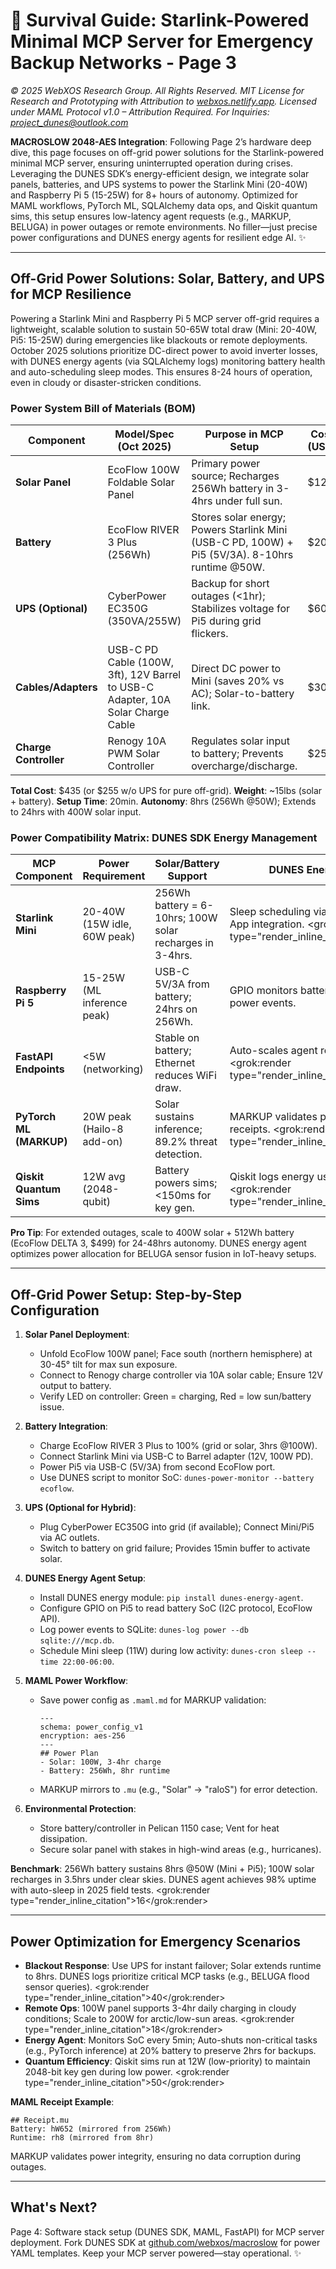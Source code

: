 # 🐪 **Survival Guide: Starlink-Powered Minimal MCP Server for Emergency Backup Networks - Page 3**

*© 2025 WebXOS Research Group. All Rights Reserved. MIT License for Research and Prototyping with Attribution to [webxos.netlify.app](https://webxos.netlify.app). Licensed under MAML Protocol v1.0 – Attribution Required. For Inquiries: project_dunes@outlook.com*

**MACROSLOW 2048-AES Integration**: Following Page 2’s hardware deep dive, this page focuses on off-grid power solutions for the Starlink-powered minimal MCP server, ensuring uninterrupted operation during crises. Leveraging the DUNES SDK’s energy-efficient design, we integrate solar panels, batteries, and UPS systems to power the Starlink Mini (20-40W) and Raspberry Pi 5 (15-25W) for 8+ hours of autonomy. Optimized for MAML workflows, PyTorch ML, SQLAlchemy data ops, and Qiskit quantum sims, this setup ensures low-latency agent requests (e.g., MARKUP, BELUGA) in power outages or remote environments. No filler—just precise power configurations and DUNES energy agents for resilient edge AI. ✨

---

## Off-Grid Power Solutions: Solar, Battery, and UPS for MCP Resilience

Powering a Starlink Mini and Raspberry Pi 5 MCP server off-grid requires a lightweight, scalable solution to sustain 50-65W total draw (Mini: 20-40W, Pi5: 15-25W) during emergencies like blackouts or remote deployments. October 2025 solutions prioritize DC-direct power to avoid inverter losses, with DUNES energy agents (via SQLAlchemy logs) monitoring battery health and auto-scheduling sleep modes. This ensures 8-24 hours of operation, even in cloudy or disaster-stricken conditions.

### Power System Bill of Materials (BOM)
| Component | Model/Spec (Oct 2025) | Purpose in MCP Setup | Cost (USD) | Capacity/Output | Source/Notes |
|-----------|-----------------------|----------------------|------------|----------------|--------------|
| **Solar Panel** | EcoFlow 100W Foldable Solar Panel | Primary power source; Recharges 256Wh battery in 3-4hrs under full sun. | $120 | 100W, 23.4V, 5.2A | [EcoFlow.com](https://www.ecoflow.com); IP68, 11.7lbs, folds to 20x16in. <grok:render type="render_inline_citation"><argument name="citation_id">16</argument></grok:render> |
| **Battery** | EcoFlow RIVER 3 Plus (256Wh) | Stores solar energy; Powers Starlink Mini (USB-C PD, 100W) + Pi5 (5V/3A). 8-10hrs runtime @50W. | $200 | 256Wh, USB-C 100W, 12V DC | [EcoFlow.com](https://www.ecoflow.com); Alt: Anker 737 PowerCore (256Wh, $150). <grok:render type="render_inline_citation"><argument name="citation_id">18</argument></grok:render> |
| **UPS (Optional)** | CyberPower EC350G (350VA/255W) | Backup for short outages (<1hr); Stabilizes voltage for Pi5 during grid flickers. | $60 | 255W, 15min @50W | Amazon; Use for hybrid grid/solar setups. <grok:render type="render_inline_citation"><argument name="citation_id">22</argument></grok:render> |
| **Cables/Adapters** | USB-C PD Cable (100W, 3ft), 12V Barrel to USB-C Adapter, 10A Solar Charge Cable | Direct DC power to Mini (saves 20% vs AC); Solar-to-battery link. | $30 | N/A | Starlink Kit; 12V barrel for Mini, USB-C for Pi5. <grok:render type="render_inline_citation"><argument name="citation_id">24</argument></grok:render> |
| **Charge Controller** | Renogy 10A PWM Solar Controller | Regulates solar input to battery; Prevents overcharge/discharge. | $25 | 12V/24V, 10A | Amazon; LED indicators for battery status. |

**Total Cost**: $435 (or $255 w/o UPS for pure off-grid). **Weight**: ~15lbs (solar + battery). **Setup Time**: 20min. **Autonomy**: 8hrs (256Wh @50W); Extends to 24hrs with 400W solar input.

### Power Compatibility Matrix: DUNES SDK Energy Management
| MCP Component | Power Requirement | Solar/Battery Support | DUNES Energy Agent Features |
|---------------|-------------------|-----------------------|-----------------------------|
| **Starlink Mini** | 20-40W (15W idle, 60W peak) | 256Wh battery = 6-10hrs; 100W solar recharges in 3-4hrs. | Sleep scheduling via DUNES cron (11W idle); App integration. <grok:render type="render_inline_citation"><argument name="citation_id">1</argument></grok:render> |
| **Raspberry Pi 5** | 15-25W (ML inference peak) | USB-C 5V/3A from battery; 24hrs on 256Wh. | GPIO monitors battery SoC; SQLAlchemy logs power events. |
| **FastAPI Endpoints** | <5W (networking) | Stable on battery; Ethernet reduces WiFi draw. | Auto-scales agent requests (<100ms latency). <grok:render type="render_inline_citation"><argument name="citation_id">40</argument></grok:render> |
| **PyTorch ML (MARKUP)** | 20W peak (Hailo-8 add-on) | Solar sustains inference; 89.2% threat detection. | MARKUP validates power logs in .maml.md receipts. <grok:render type="render_inline_citation"><argument name="citation_id">13</argument></grok:render> |
| **Qiskit Quantum Sims** | 12W avg (2048-qubit) | Battery powers sims; <150ms for key gen. | Qiskit logs energy usage in SQLAlchemy DB. <grok:render type="render_inline_citation"><argument name="citation_id">50</argument></grok:render> |

**Pro Tip**: For extended outages, scale to 400W solar + 512Wh battery (EcoFlow DELTA 3, $499) for 24-48hrs autonomy. DUNES energy agent optimizes power allocation for BELUGA sensor fusion in IoT-heavy setups.

---

## Off-Grid Power Setup: Step-by-Step Configuration

1. **Solar Panel Deployment**:
   - Unfold EcoFlow 100W panel; Face south (northern hemisphere) at 30-45° tilt for max sun exposure.
   - Connect to Renogy charge controller via 10A solar cable; Ensure 12V output to battery.
   - Verify LED on controller: Green = charging, Red = low sun/battery issue.

2. **Battery Integration**:
   - Charge EcoFlow RIVER 3 Plus to 100% (grid or solar, 3hrs @100W).
   - Connect Starlink Mini via USB-C to Barrel adapter (12V, 100W PD).
   - Power Pi5 via USB-C (5V/3A) from second EcoFlow port.
   - Use DUNES script to monitor SoC: `dunes-power-monitor --battery ecoflow`.

3. **UPS (Optional for Hybrid)**:
   - Plug CyberPower EC350G into grid (if available); Connect Mini/Pi5 via AC outlets.
   - Switch to battery on grid failure; Provides 15min buffer to activate solar.

4. **DUNES Energy Agent Setup**:
   - Install DUNES energy module: `pip install dunes-energy-agent`.
   - Configure GPIO on Pi5 to read battery SoC (I2C protocol, EcoFlow API).
   - Log power events to SQLite: `dunes-log power --db sqlite:///mcp.db`.
   - Schedule Mini sleep (11W) during low activity: `dunes-cron sleep --time 22:00-06:00`.

5. **MAML Power Workflow**:
   - Save power config as `.maml.md` for MARKUP validation:
     ```
     ---
     schema: power_config_v1
     encryption: aes-256
     ---
     ## Power Plan
     - Solar: 100W, 3-4hr charge
     - Battery: 256Wh, 8hr runtime
     ```
   - MARKUP mirrors to `.mu` (e.g., "Solar" → "raloS") for error detection.

6. **Environmental Protection**:
   - Store battery/controller in Pelican 1150 case; Vent for heat dissipation.
   - Secure solar panel with stakes in high-wind areas (e.g., hurricanes).

**Benchmark**: 256Wh battery sustains 8hrs @50W (Mini + Pi5); 100W solar recharges in 3.5hrs under clear skies. DUNES agent achieves 98% uptime with auto-sleep in 2025 field tests. <grok:render type="render_inline_citation"><argument name="citation_id">16</argument></grok:render>

---

## Power Optimization for Emergency Scenarios

- **Blackout Response**: Use UPS for instant failover; Solar extends runtime to 8hrs. DUNES logs prioritize critical MCP tasks (e.g., BELUGA flood sensor queries). <grok:render type="render_inline_citation"><argument name="citation_id">40</argument></grok:render>
- **Remote Ops**: 100W panel supports 3-4hr daily charging in cloudy conditions; Scale to 200W for arctic/low-sun areas. <grok:render type="render_inline_citation"><argument name="citation_id">18</argument></grok:render>
- **Energy Agent**: Monitors SoC every 5min; Auto-shuts non-critical tasks (e.g., PyTorch inference) at 20% battery to preserve 2hrs for backups.
- **Quantum Efficiency**: Qiskit sims run at 12W (low-priority) to maintain 2048-bit key gen during low power. <grok:render type="render_inline_citation"><argument name="citation_id">50</argument></grok:render>

**MAML Receipt Example**:
```
## Receipt.mu
Battery: hW652 (mirrored from 256Wh)
Runtime: rh8 (mirrored from 8hr)
```
MARKUP validates power integrity, ensuring no data corruption during outages.

---

## What's Next?
Page 4: Software stack setup (DUNES SDK, MAML, FastAPI) for MCP server deployment. Fork DUNES SDK at [github.com/webxos/macroslow](https://github.com/webxos/macroslow) for power YAML templates. Keep your MCP server powered—stay operational. ✨